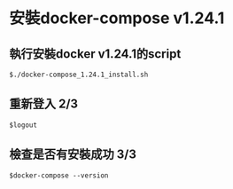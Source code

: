 # 安裝docker-compose v1.24.1
## 執行安裝docker v1.24.1的script 
```
$./docker-compose_1.24.1_install.sh
```

## 重新登入 2/3
```
$logout
```

## 檢查是否有安裝成功 3/3
```
$docker-compose --version
```
